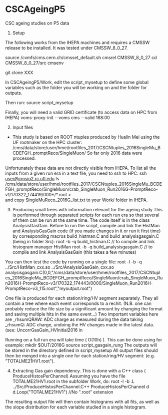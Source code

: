 # CSCAgeingP5
CSC ageing studies on P5 data

1. Setup 

The following works from the IHEPA machines and requires a CMSSW release to be installed.
It was tested under CMSSW_8_0_27.
 
source /cvmfs/cms.cern.ch/cmsset_default.sh
cmsrel CMSSW_8_0_27 
cd CMSSW_8_0_27/src
cmsenv 

git clone XXX

In CSCAgeingP5/Work, edit the script_mysetup to define some global variables such as the folder you will be working on and the folder for outputs. 

Then run: 
source  script_mysetup

Finally, you will need a valid GRID certificate (to access data on HPC from IHEPA)
voms-proxy-init --voms cms --valid 168:00 


2. Input files 
- This study is based on ROOT ntuples produced by Hualin Mei using the UF rootmaker on the HPC cluster:
/cms/data/store/user/hmei/rootfiles_2017/CSCNtuples_2016SingleMu_BCDEFGH_promptReco/SingleMuon/
So far only 2016 data were processed. 

Unfortunately these data are not directly visible from IHEPA.
To list all the inputs from a given run era 	  in a text file, you need to ssh to HPC: 
ssh user@cmsio2.rc.ufl.edu
ls /cms/data/store/user/hmei/rootfiles_2017/CSCNtuples_2016SingleMu_BCDEFGH_promptReco/SingleMuon/crab_SingleMuon_Run2016G-PromptReco-v1/170322_174419/000*/*.root  >  
and copy SingleMuReco_2016G_list.txt to your Work/ folder in IHEPA. 


3. Producing small trees with information relevant for the ageing study 
This is performed through separated scripts for each run era so that several of them can be run at the same time. 
The code itself is in the class AnalysisGasGain. 
Before to run the script, compile and link the HistMan and AnalysisGasGain code (if you made changes in it or run it first time) by corresponding macros build_histman.C and build_analysisgasgain.C (being in folder Src):
root -b -q  build_histman.C // to compile and link histogram manager HistMan
root -b -q build_analysisgasgain.C // to compile and link AnalysisGasGain (this takes a few minutes)

You can then test the code by running on a single file: 
root -l -b -q ../Src/HistMan_cxx.so ../Src/AnalysisGasGain_cxx.so analysisgasgain.C\(0,0,\"/cms/data/store/user/hmei/rootfiles_2017/CSCNtuples_2016SingleMu_BCDEFGH_promptReco/SingleMuon/crab_SingleMuon_Run2016H-PromptReco-v3/170322_174443/0000/SingleMuon_Run2016H-PromptReco-v3_115.root\",\"myoutput.root\"\) 

One file is produced for each station/ring/HV segment separately. They all contain a tree where each event corresponds to a rechit. 
(N.B. one can probably reduce the file size by a significant amount by changing the format and saving multiple hits in the same event...)
Two important variables here are 
_rhsumQRAW: ADC charge as measured during the data taking
_rhsumQ: ADC charge, undoing the HV changes made in the latest data. (see: UncorrGasGain_HVInitial2016 in 


Running on a full run era will take time ( O(10h) ). 
This can be done using for example: 
mkdir $OUT/2016G
source script_gasgain_rung
The outputs will be stored in the directory defined in script_mysetup 
All output files should then be merged into a single one for each station/ring/HV segment: (e.g. "TOTALME21HV1.root"). 

4. Extracting Gas gain dependency. 
This is done with a C++ class ( ProduceHistosPerChannel) 
Assuming you have the file TOTALME21HV1.root in the subfolder Work, do: 
root -l -b 
.L ../Src/ProduceHistosPerChannel.C++
ProduceHistosPerChannel d
d.Loop("TOTALME21HV1") //No ".root" extension 

The resulting output file will then contain histograms with all fits, as well as the slope distribution for each variable studied in a single histogram. 
